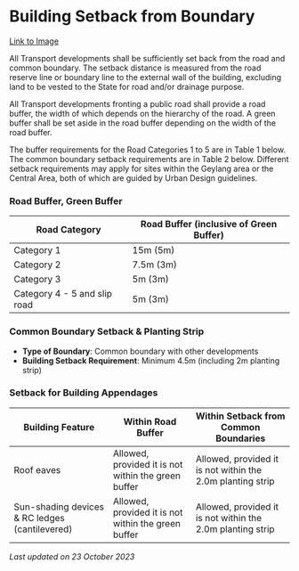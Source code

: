 # Building Setback from Boundary

[Link to Image](https://www.ura.gov.sg/-/media/Corporate/Guidelines/Development-control/Others/TP01_Road_Buffer_Setbacks.jpg?h=100%25&w=100%25)

All Transport developments shall be sufficiently set back from the road and common boundary. The setback distance is measured from the road reserve line or boundary line to the external wall of the building, excluding land to be vested to the State for road and/or drainage purpose.

All Transport developments fronting a public road shall provide a road buffer, the width of which depends on the hierarchy of the road. A green buffer shall be set aside in the road buffer depending on the width of the road buffer.

The buffer requirements for the Road Categories 1 to 5 are in Table 1 below. The common boundary setback requirements are in Table 2 below. Different setback requirements may apply for sites within the Geylang area or the Central Area, both of which are guided by Urban Design guidelines.

### Road Buffer, Green Buffer

| Road Category | Road Buffer (inclusive of Green Buffer) |
| --- | --- |
| Category 1 | 15m (5m) |
| Category 2 | 7.5m (3m) |
| Category 3 | 5m (3m) |
| Category 4 - 5 and slip road | 5m (3m) |

### Common Boundary Setback & Planting Strip

- **Type of Boundary**: Common boundary with other developments
- **Building Setback Requirement**: Minimum 4.5m (including 2m planting strip)

### Setback for Building Appendages

| Building Feature | Within Road Buffer | Within Setback from Common Boundaries |
| --- | --- | --- |
| Roof eaves | Allowed, provided it is not within the green buffer | Allowed, provided it is not within the 2.0m planting strip |
| Sun-shading devices & RC ledges (cantilevered) | Allowed, provided it is not within the green buffer | Allowed, provided it is not within the 2.0m planting strip |

*Last updated on 23 October 2023*
